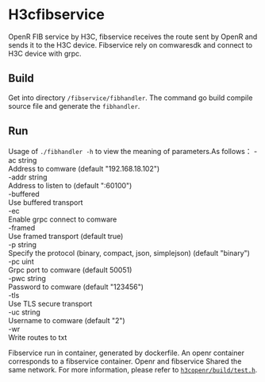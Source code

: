 # H3cfibservice
OpenR FIB service by H3C, fibservice receives the route sent by OpenR and sends it to the H3C device. Fibservice rely on comwaresdk and connect to H3C device with grpc.

## Build 
Get into directory `/fibservice/fibhandler`. The command go build compile source file and generate the `fibhandler`. 
## Run
Usage of `./fibhandler -h` to view the meaning of parameters.As follows： 
  -ac string  
    	Address to comware (default "192.168.18.102")  
  -addr string  
    	Address to listen to  (default ":60100")  
  -buffered  
    	Use buffered transport  
  -ec  
    	Enable grpc connect to comware  
  -framed  
    	Use framed transport (default true)   
  -p string  
    	Specify the protocol (binary, compact, json, simplejson) (default "binary")  
  -pc uint  
    	Grpc port to comware (default 50051)  
  -pwc string  
    	Password to comware (default "123456")  
  -tls  
    	Use TLS secure transport  
  -uc string  
    	Username to comware (default "2")  
  -wr  
    	Write routes to txt  
        
Fibservice run in container, generated by dockerfile. An openr container corresponds to a fibservice container. Openr and fibservice Shared the same network. For more information, please refer to [`h3copenr/build/test.h`](https://github.com/h3copen/h3copenr/blob/master/build/test.sh).
 
